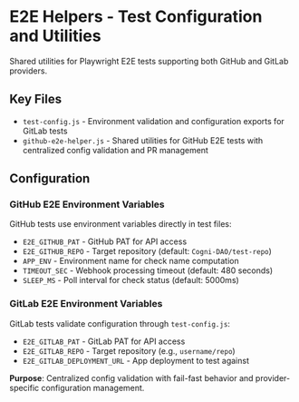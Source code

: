 # E2E Helpers - Test Configuration and Utilities

Shared utilities for Playwright E2E tests supporting both GitHub and GitLab providers.

## Key Files
- `test-config.js` - Environment validation and configuration exports for GitLab tests
- `github-e2e-helper.js` - Shared utilities for GitHub E2E tests with centralized config validation and PR management

## Configuration

### GitHub E2E Environment Variables
GitHub tests use environment variables directly in test files:
- `E2E_GITHUB_PAT` - GitHub PAT for API access
- `E2E_GITHUB_REPO` - Target repository (default: `Cogni-DAO/test-repo`)
- `APP_ENV` - Environment name for check name computation
- `TIMEOUT_SEC` - Webhook processing timeout (default: 480 seconds)
- `SLEEP_MS` - Poll interval for check status (default: 5000ms)

### GitLab E2E Environment Variables
GitLab tests validate configuration through `test-config.js`:
- `E2E_GITLAB_PAT` - GitLab PAT for API access
- `E2E_GITLAB_REPO` - Target repository (e.g., `username/repo`)  
- `E2E_GITLAB_DEPLOYMENT_URL` - App deployment to test against

**Purpose**: Centralized config validation with fail-fast behavior and provider-specific configuration management.